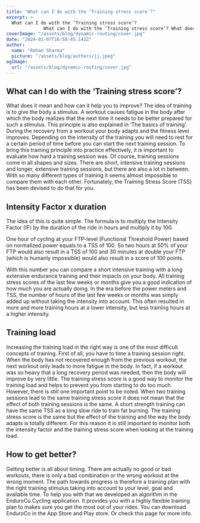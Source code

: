 ```yaml
---
title: "What can I do with the ‘Training stress score’?"
excerpt: >
  What can I do with the ‘Training stress score’?
              What can I do with the ‘Training stress score’? What does it mean and how can it help you to improve? The idea of training is to give the bo
coverImage: "/assets/blog/dynamic-routing/cover.jpg"
date: "2024-01-07T16:50:45.142Z"
author:
  name: "Rohan Sharma"
  picture: "/assets/blog/authors/jj.jpeg"
ogImage:
  url: "/assets/blog/dynamic-routing/cover.jpg"
---
```


## What can I do with the ‘Training stress score’?

What does it mean and how can it help you to improve? The idea of training is to give the body a stimulus. A workout causes fatigue in the body after which the body realizes that the next time it needs to be better prepared for such a stimulus. This principle is also explained in ‘The basics of training’. During the recovery from a workout your body adapts and the fitness level improves. Depending on the intensity of the training you will need to rest for a certain period of time before you can start the next training session. To bring this training principle into practice effectively, it is important to evaluate how hard a training session was. Of course, training sessions come in all shapes and sizes. There are short, intensive training sessions and longer, extensive training sessions, but there are also a lot in between. With so many different types of training it seems almost impossible to compare them with each other. Fortunately, the Training Stress Score (TSS) has been devised to do that for you.


## Intensity Factor x duration

The idea of this is quite simple. The formula is to multiply the Intensity Factor (IF) by the duration of the ride in hours and multiply it by 100.


One hour of cycling at your FTP-level (Functional Threshold Power) based on normalized power equals to a TSS of 100. So two hours at 50% of your FTP would also result in a TSS of 100 and 30 minutes at double your FTP (which is humanly impossible) would also result in a score of 100 points.


With this number you can compare a short intensive training with a long extensive endurance training and their impacts on your body. All training stress scores of the last few weeks or months give you a good indication of how much you are actually doing. In the era before the power meters and TSS, the number of hours of the last few weeks or months was simply added up without taking the intensity into account. This often resulted in more and more training hours at a lower intensity, but less training hours at a higher intensity.


## Training load

Increasing the training load in the right way is one of the most difficult concepts of training. First of all, you have to time a training session right. When the body has not recovered enough from the previous workout, the next workout only leads to more fatigue in the body. In fact, if a workout was so heavy that a long recovery period was needed, then the body will improve by very little. The training stress score is a good way to monitor the training load and helps to prevent you from starting to do too much. However, there is still one important point to be noted. When two training sessions lead to the same training stress score it does not mean that the effect of both training sessions is the same. A short strength training can have the same TSS as a long slow ride to train fat burning. The training stress score is the same but the effect of the training and the way the body adapts is totally different. For this reason it is still important to monitor both the intensity factor and the training stress score when looking at the training load.


## How to get better?

Getting better is all about timing. There are actually no good or bad workouts, there is only a bad combination or the wrong workout at the wrong moment. The path towards progress is therefore a training plan with the right training stimulus taking into account to your level, goal and available time. To help you with that we developed an algorithm in the EnduroCo Cycling application. It provides you with a highly flexible training plan to makes sure you get the most out of your rides. You can download EnduroCo in the App Store and Play store. Or check this page for more info.
